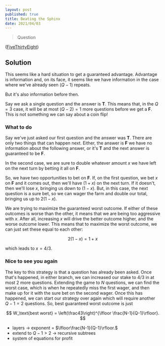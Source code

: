 ```yaml
---
layout: post
published: true
title: Beating the Sphinx
date: 2021/04/03
---
```


>Question

<!--more-->

([FiveThirtyEight](URL))

## Solution

This seems like a hard situation to get a guaranteed advantage. Advantage is information and, on its face, it seems like we have information in the case where we've already seen $(Q-1)$ repeats.

But it's also information before then. 

Say we ask a single question and the answer is $\mathbf{T}.$ This means that, in the $Q=3$ case, it will be at most $(Q-2) = 1$ more questions before we get a $\mathbf{F}.$ This is not something we can say about a coin flip!

### What to do

Say we've just asked our first question and the answer was $\mathbf{T}.$ There are only two things that can happen next. Either, the answer is $\mathbf{F}$ we have no information about the following answer, or it's $\mathbf{T}$ and the next answer is guaranteed to be $\mathbf{F}.$

In the second case, we are sure to double whatever amount $x$ we have left on the next turn by betting it all on $\mathbf{F}.$

So, we have two opportunities to bet on $\mathbf{F}.$ If, on the first question, we bet $x$ on $\mathbf{F}$ and it comes out, then we'll have $(1+x)$ on the next turn. If it doesn't, then we'll lose $x,$ bringing us down to $\left(1-x\right).$ But, in this case, the next question is a sure bet, so we can wager the farm and double our total, bringing us up to $2(1-x).$ 

We are trying to maximize the guaranteed worst outcome. If either of these outcomes is worse than the other, it means that we are being too aggressive with $x.$ After all, increasing $x$ will drive the better outcome higher, and the worse outcome lower. This means that to maximize the worst outcome, we can just set these equal to each other:

$$ 2(1-x) = 1 + x$$

which leads to $x = 4/3.$

### Nice to see you again

The key to this strategy is that a question has already been asked. Once that's happened, in either branch, we can increased our stake to $4/3$ in at most $2$ more questions. Extending the game to $N$ questions, we can find the worst case, which is when he repeatedly miss the first wager, and then make up for it with the sure bet on the second wager. Once this has happened, we can start our strategy over again which will require another $Q-1 = 2$ questions. So, best guaranteed worst outcome is just 

$$ W_\text{best worst} = \left(\frac43\right)^{\lfloor \frac{N-1}{Q-1}\rfloor}. $$

- layers -> exponent = $\lfloor\frac{N-1}{Q-1}\rfloor.$
- extend to $Q - 1 > 2$ -> recursive subtrees
- system of equations for profit 


<br>
